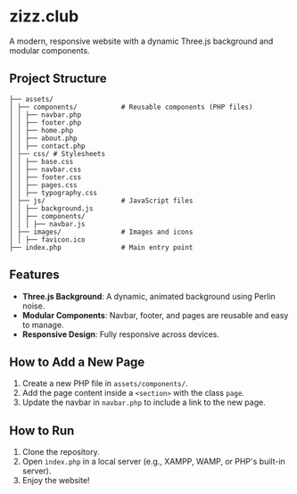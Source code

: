 # zizz.club

A modern, responsive website with a dynamic Three.js background and modular components.

## Project Structure

```public/  
├── assets/  
│ ├── components/           # Reusable components (PHP files)
│ │ ├── navbar.php
│ │ ├── footer.php
│ │ ├── home.php
│ │ ├── about.php
│ │ ├── contact.php
│ ├── css/ # Stylesheets
│ │ ├── base.css
│ │ ├── navbar.css
│ │ ├── footer.css
│ │ ├── pages.css
│ │ ├── typography.css
│ ├── js/                   # JavaScript files
│ │ ├── background.js
│ │ ├── components/
│ │ │ ├── navbar.js
│ ├── images/               # Images and icons
│ │ ├── favicon.ico
├── index.php               # Main entry point
```

## Features

- **Three.js Background**: A dynamic, animated background using Perlin noise.
- **Modular Components**: Navbar, footer, and pages are reusable and easy to manage.
- **Responsive Design**: Fully responsive across devices.

## How to Add a New Page

1. Create a new PHP file in `assets/components/`.
2. Add the page content inside a `<section>` with the class `page`.
3. Update the navbar in `navbar.php` to include a link to the new page.

## How to Run

1. Clone the repository.
2. Open `index.php` in a local server (e.g., XAMPP, WAMP, or PHP's built-in server).
3. Enjoy the website!
